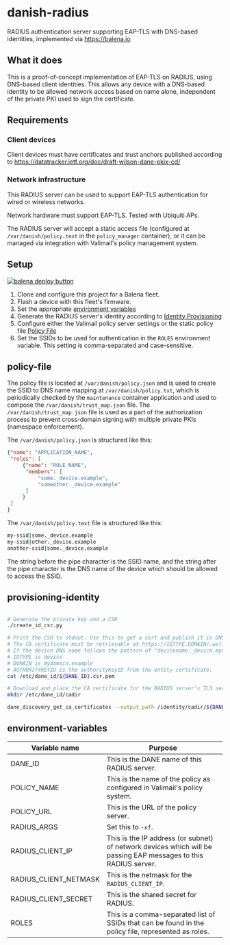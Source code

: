 # danish-radius

RADIUS authentication server supporting EAP-TLS with DNS-based identities, implemented via <https://balena.io>

## What it does

This is a proof-of-concept implementation of EAP-TLS on RADIUS, using DNS-based client identities. This allows any device with a DNS-based identity to be allowed network access based on name alone, independent of the private PKI used to sign the certificate.

## Requirements

### Client devices

Client devices must have certificates and trust anchors published according to <https://datatracker.ietf.org/doc/draft-wilson-dane-pkix-cd/>

### Network infrastructure

This RADIUS server can be used to support EAP-TLS authentication for wired or wireless networks.

Network hardware must support EAP-TLS. Tested with Ubiquiti APs.

The RADIUS server will accept a static access file (configured at `/var/danish/policy.text` in the `policy_manager` container), or it can be managed via integration with Valimail's policy management system.

## Setup

[![balena deploy button](https://www.balena.io/deploy.svg)](https://dashboard.balena-cloud.com/deploy?repoUrl=https://github.com/valimail/danish-radius&tarballUrl=https://github.com/ValiMail/danish-radius/archive/refs/heads/main.zip)

1. Clone and configure this project for a Balena fleet.
1. Flash a device with this fleet's firmware.
1. Set the appropriate [environment variables](environment-variables)
1. Generate the RADIUS server's identity according to [Identity Provisioning](#provisioning-identity)
1. Configure either the Valimail policy server settings or the static policy file [Policy File](#policy-file)
1. Set the SSIDs to be used for authentication in the `ROLES` environment variable. This setting is comma-separated and case-sensitive.

## policy-file

The policy file is located at `/var/danish/policy.json` and is used to create the SSID to DNS name mapping at `/var/danish/policy.txt`, which is periodically checked by the `maintenance` container application and used to compose the `/var/danish/trust_map.json` file. The `/var/danish/trust_map.json` file is used as a part of the authorization process to prevent cross-domain signing with multiple private PKIs (namespace enforcement).

The `/var/danish/policy.json` is structured like this:

```json
{"name": "APPLICATION_NAME",
 "roles": [
     {"name": "ROLE_NAME",
      "members": [
          "some._device.example",
          "someother._device.example"
      ]
     }
 ]
}
```

The `/var/danish/policy.text` file is structured like this:

```bash
my-ssid|some._device.example
my-ssid|other._device.example
another-ssid|some._device.example
```

The string before the pipe character is the SSID name, and the string after the pipe character is the DNS name of the device which should be allowed to access the SSID.

## provisioning-identity

```bash

# Generate the private key and a CSR
./create_id_csr.py

# Print the CSR to stdout. Use this to get a cert and publish it in DNS at ${DANE_ID} (TLSA 4 0 0)
# The CA certificate must be retrievable at https://IDTYPE.DOMAIN/.well-known/ca/AUTHORITYKEYID.pem
# If the device DNS name follows the pattern of "devicename._device.mydomain.example" then 
# IDTYPE is device
# DOMAIN is mydomain.example
# AUTHORITYKEYID is the authorityKeyID from the entity certificate. 
cat /etc/dane_id/${DANE_ID}.csr.pem

# Download and place the CA certificate for the RADIUS server's TLS server config.
mkdir /etc/dane_id/cadir

dane_discovery_get_ca_certificates --output_path /identity/cadir/${DANE_ID}ca.cert.pem --identity_name ${DANE_ID}

```

## environment-variables

| Variable name         | Purpose                                                                                                         |
|-----------------------|-----------------------------------------------------------------------------------------------------------------|
| DANE_ID               | This is the DANE name of this RADIUS server.                                                                    |
| POLICY_NAME           | This is the name of the policy as configured in Valimail's policy system.                                       |
| POLICY_URL            | This is the URL of the policy server.                                                                           |
| RADIUS_ARGS           | Set this to `-xf`.                                                                                              |
| RADIUS_CLIENT_IP      | This is the IP address (or subnet) of network devices which will be passing EAP messages to this RADIUS server. |
| RADIUS_CLIENT_NETMASK | This is the netmask for the `RADIUS_CLIENT_IP`.                                                                 |
| RADIUS_CLIENT_SECRET  | This is the shared secret for RADIUS.                                                                           |
| ROLES                 | This is a comma-separated list of SSIDs that can be found in the policy file, represented as roles.             |